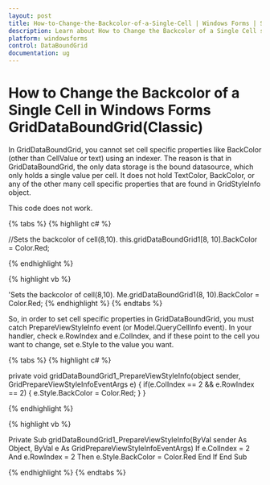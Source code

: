 ```yaml
---
layout: post
title: How-to-Change-the-Backcolor-of-a-Single-Cell | Windows Forms | Syncfusion
description: Learn about How to Change the Backcolor of a Single Cell support in Syncfusion Windows Forms GridDataBoundGrid(Classic) control and more details.
platform: windowsforms
control: DataBoundGrid
documentation: ug
---
```


# How to Change the Backcolor of a Single Cell in Windows Forms GridDataBoundGrid(Classic)

In GridDataBoundGrid, you cannot set cell specific properties like BackColor (other than CellValue or text) using an indexer. The reason is that in GridDataBoundGrid, the only data storage is the bound datasource, which only holds a single value per cell. It does not hold TextColor, BackColor, or any of the other many cell specific properties that are found in GridStyleInfo object. 

This code does not work.

{% tabs %}
{% highlight c# %}

//Sets the backcolor of cell(8,10).
this.gridDataBoundGrid1[8, 10].BackColor = Color.Red;

{% endhighlight %}

{% highlight vb %}

'Sets the backcolor of cell(8,10).
Me.gridDataBoundGrid1(8, 10).BackColor = Color.Red;
{% endhighlight %}
{% endtabs %}

So, in order to set cell specific properties in GridDataBoundGrid, you must catch PrepareViewStyleInfo event (or Model.QueryCellInfo event). In your handler, check e.RowIndex and e.ColIndex, and if these point to the cell you want to change, set e.Style to the value you want. 

{% tabs %}
{% highlight c# %}

private void gridDataBoundGrid1_PrepareViewStyleInfo(object sender, GridPrepareViewStyleInfoEventArgs e)
{ 
    if(e.ColIndex == 2 && e.RowIndex == 2) 
    {
         e.Style.BackColor = Color.Red;
     }
} 

{% endhighlight %}

{% highlight vb %}

Private Sub gridDataBoundGrid1_PrepareViewStyleInfo(ByVal sender As Object, ByVal e As GridPrepareViewStyleInfoEventArgs)
If e.ColIndex = 2 And e.RowIndex = 2 Then
e.Style.BackColor = Color.Red
End If
End Sub

{% endhighlight %}
{% endtabs %}

